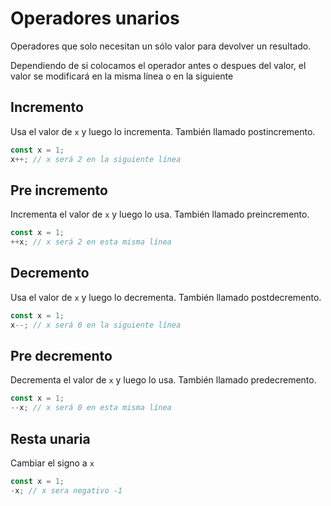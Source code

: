 # Operadores unarios

Operadores que solo necesitan un sólo valor para devolver un resultado.

Dependiendo de si colocamos el operador antes o despues del valor, el valor se modificará en la misma línea o en la siguiente

## Incremento

Usa el valor de `x` y luego lo incrementa. También llamado postincremento.

```js
const x = 1;
x++; // x será 2 en la siguiente línea
```

## Pre incremento

Incrementa el valor de `x` y luego lo usa. También llamado preincremento.

```js
const x = 1;
++x; // x será 2 en esta misma línea
```

## Decremento

Usa el valor de `x` y luego lo decrementa. También llamado postdecremento.

```js
const x = 1;
x--; // x será 0 en la siguiente línea
```

## Pre decremento

Decrementa el valor de `x` y luego lo usa. También llamado predecremento.

```js
const x = 1;
--x; // x será 0 en esta misma línea
```

## Resta unaria

Cambiar el signo a `x`

```js
const x = 1;
-x; // x sera negativo -1
```
